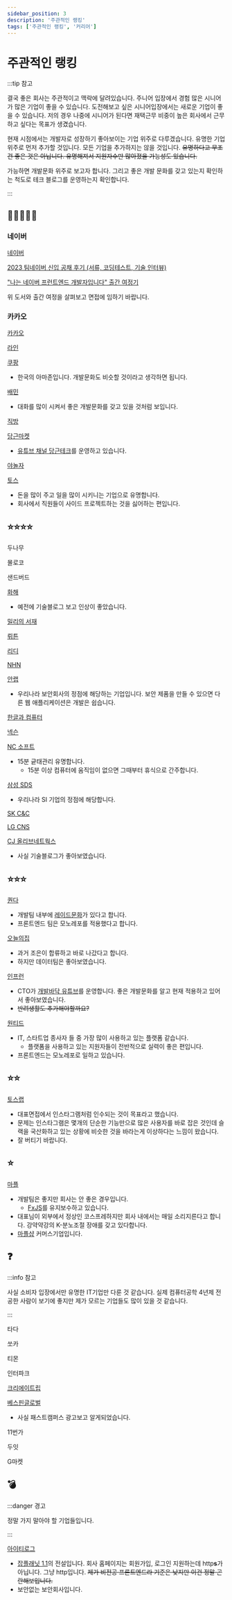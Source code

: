 ```yaml
---
sidebar_position: 3
description: '주관적인 랭킹'
tags: ['주관적인 랭킹', '커리어']
---
```


# 주관적인 랭킹

:::tip 참고

결국 좋은 회사는 주관적이고 맥락에 달려있습니다. 주니어 입장에서 경험 많은 시니어가 많은 기업이 좋을 수 있습니다. 도전해보고 싶은 시니어입장에서는 새로운 기업이 좋을 수 있습니다. 저의 경우 나중에 시니어가 된다면 재택근무 비중이 높은 회사에서 근무하고 싶다는 목표가 생겼습니다.

현재 시점에서는 개발자로 성장하기 좋아보이는 기업 위주로 다루겠습니다. 유명한 기업 위주로 먼저 추가할 것입니다. 모든 기업을 추가하지는 않을 것입니다. ~~유명하다고 무조건 좋은 것은 아닙니다. 유명해져서 지원자수만 많아졌을 가능성도 있습니다.~~

가능하면 개발문화 위주로 보고자 합니다. 그리고 좋은 개발 문화를 갖고 있는지 확인하는 척도로 테크 블로그를 운영하는지 확인합니다.

:::

## 🌟🌟🌟🌟🌟

### 네이버

[네이버](https://recruit.navercorp.com/)

[2023 팀네이버 신입 공채 후기 (서류, 코딩테스트, 기술 인터뷰)](https://velog.io/@shyuuuuni/2023-%ED%8C%80%EB%84%A4%EC%9D%B4%EB%B2%84-%EC%8B%A0%EC%9E%85-%EA%B3%B5%EC%B1%84-%ED%9B%84%EA%B8%B0)

["나는 네이버 프런트엔드 개발자입니다" 출간 여정기](https://d2.naver.com/helloworld/2275242)

위 도서와 출간 여정을 살펴보고 면접에 임하기 바랍니다.

### 카카오

[카카오](https://careers.kakao.com/index)

[라인](https://careers.linecorp.com/ko/)

[쿠팡](https://www.coupang.jobs/kr/)

- 한국의 아마존입니다. 개발문화도 비슷할 것이라고 생각하면 됩니다.

[배민](https://career.woowahan.com/)

- 대화를 많이 시켜서 좋은 개발문화를 갖고 있을 것처럼 보입니다.

[직방](https://career.zigbang.com/open)

[당근마켓](https://about.daangn.com/jobs/)

- [유튜브 채널 당근테크](https://www.youtube.com/@daangntech)를 운영하고 있습니다.

[야놀자](https://careers.yanolja.co/)

[토스](https://toss.im/career/jobs)

- 돈을 많이 주고 일을 많이 시키니는 기업으로 유명합니다.
- 회사에서 직원들이 사이드 프로젝트하는 것을 싫어하는 편입니다.

## ⭐⭐⭐⭐

두나무

몰로코

샌드버드

[화해](https://www.hwahae.co.kr/career)

- 예전에 기술블로그 보고 인상이 좋았습니다.

[밀리의 서재](https://www.millie.town/careers/)

[뤼튼](https://wrtn.career.greetinghr.com/)

[리디](https://ridi.career.greetinghr.com/)

[NHN](https://www.nhn.com/)

[안랩](https://ahnlab.recruiter.co.kr/appsite/company/index)

- 우리나라 보안회사의 정점에 해당하는 기업입니다. 보안 제품을 만들 수 있으면 다른 웹 애플리케이션은 개발은 쉽습니다.

[한글과 컴퓨터](https://hancomgroup.recruiter.co.kr/appsite/company/index)

[넥슨](https://career.nexon.com/common/main)

[NC 소프트](https://careers.ncsoft.com/)

- 15분 긑태관리 유명합니다.
  - 15분 이상 컴퓨터에 움직임이 없으면 그때부터 휴식으로 간주합니다.

[삼성 SDS](https://www.samsungsds.com/)

- 우리나라 SI 기업의 정점에 해당합니다.

[SK C&C](https://www.skcc.co.kr/)

[LG CNS](https://www.lgcns.com/)

[CJ 올리브네트웍스](https://www.cjolivenetworks.co.kr/)

- 사실 기술블로그가 좋아보였습니다.

## ⭐⭐⭐

[퀀다](https://team.mathpresso.com/)

- 개발팀 내부에 [레이드문화](https://blog.mathpresso.com/how-qanda-team-solves-problems-together-backend-frontend-team-raid-dev-culture-5a5ba7419cd)가 있다고 합니다.
- 프론트엔드 팀은 모노레포를 적용했다고 합니다.

[오늘의집](https://www.bucketplace.com/careers/)

- 과거 조은이 합류하고 바로 나갔다고 합니다.
- 하지만 데이터팀은 좋아보였습니다.

[인프런](https://www.inflearn.com/pages?type=withus)

- CTO가 [개발바닥 유튜브](https://www.youtube.com/@devbadak)를 운영합니다. 좋은 개발문화를 알고 현재 적용하고 있어서 좋아보였습니다.
- ~~반려생활도 추가해야할까요?~~

[원티드](https://www.wanted.co.kr/company/79)

- IT, 스타트업 종사자 들 중 가장 많이 사용하고 있는 플랫폼 같습니다.
  - 플랫폼을 사용하고 있는 지원자들이 전반적으로 실력이 좋은 편입니다.
- 프론트엔드는 모노레포로 일하고 있습니다.

## ⭐⭐

[토스랩](https://team.tosslab.com/)

- 대표면접에서 인스타그램처럼 인수되는 것이 목표라고 했습니다.
- 문제는 인스타그램은 몇개의 단순한 기능만으로 많은 사용자를 바로 잡은 것인데 슬랙을 국산화하고 있는 상황에 비슷한 것을 바라는게 이상하다는 느낌이 왔습니다.
- 잘 버티기 바랍니다.

## ⭐

[마플](https://www.marpplecorp.com/recruit)

- 개발팀은 좋지만 회사는 안 좋은 경우입니다.
  - [FxJS](https://github.com/marpple/FxJS)를 유지보수하고 있습니다.
- 대표님이 외부에서 정상인 코스프레하지만 회사 내에서는 매일 소리지른다고 합니다. 강약약강의 K-분노조절 장애를 갖고 있다합니다.
- [마플샵](https://www.marpple.com/kr/) 커머스기업입니다.

## ❓

:::info 참고

사실 소비자 입장에서만 유명한 IT기업만 다룬 것 같습니다. 실제 컴퓨터공학 4년제 전공한 사람이 보기에 좋지만 제가 모르는 기업들도 많이 있을 것 같습니다.

:::

타다

쏘카

티몬

인터파크

[크리에이트립](https://career.creatrip.team/)

[베스핀글로벌](https://www.bespinglobal.com/)

- 사실 패스트캠퍼스 광고보고 알게되었습니다.

11번가

두잇

<!-- 우체국 -->

G마켓

## 💣

:::danger 경고

정말 가지 말아야 할 기업들입니다.

:::

[아이티로그](http://www.it-log.co.kr/main.php?userAgent=PC)

- [잡플래닛 1.1](https://www.jobplanet.co.kr/companies/332600/reviews/%EC%95%84%EC%9D%B4%ED%8B%B0%EB%A1%9C%EA%B7%B8)의 전설입니다. 회사 홈페이지는 회원가입, 로그인 지원하는데 http**s**가 아닙니다. 그냥 http입니다. ~~제가 비전공 프론트엔드라 기준은 낮지만 이건 정말 곤란해보입니다.~~
- 보안없는 보안회사입니다.

<!--
## 💣💣

[System Management](https://namu.wiki/w/%EC%8B%9C%EC%8A%A4%ED%85%9C%20%EA%B4%80%EB%A6%AC?from=SM%28%EA%B0%9C%EB%B0%9C%29)

운영을 한다는 점만 다릅니다. 자체서비스를 비슷하게 흉내만 날 뿐입니다. 보통 하청업체가 유지보수하는 업무입니다. 실력이 많이 늘것이라는 착각을 주기 쉬은 업종입니다.

## 💣💣💣

## 💣💣💣💣

## 💣💣💣💣💣 -->
